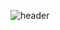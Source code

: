 ![header](https://capsule-render.vercel.app/api?type=waving&color=auto&height=220&section=header&text=Shera&fontSize=60&animation=fadeIn&fontAlignY=38&desc=Web%20Development&descAlignY=51&descAlign=62)
